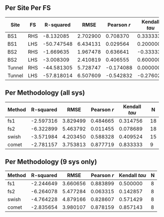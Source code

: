 ## Per Site Per FS
| Site | FS |  R-squared | RMSE | Pearson *r* | Kendall *tau* | N |
|------|----|------------|------|-------------|---------------|---|
|BS1| RHS |-8.132085 | 2.702900 | 0.708370 | 0.333333| 6 |
| BS1 | LHS | -50.747548 | 6.434131 | 0.029564 | 0.200000 | 6 |
|BS2| RHS |-1.669635 | 1.967478 | 0.636641 | -0.333333| 6 |
| BS2 | LHS | -3.008309 | 2.410819 | 0.406555 | 0.600000 | 6 |
|Tunnel| RHS |-44.581305 | 5.728747 | -0.174088 | 0.000000| 6 |
| Tunnel | LHS | -57.818014 | 6.507609 | -0.542832 | -0.276026 | 6 |

## Per Methodology (all sys)
| Method | R-squared | RMSE | Pearson *r* | Kendall *tau* | N |
|--------|-----------|------|-------------|---------------|---|
| fs1 | -2.597316 | 3.829499 | 0.484665 | 0.314756 | 18 |
| fs2 | -6.322899 | 5.463792 | 0.011455 | 0.078689 | 18 |
| swish | -3.571984 | 4.203450 | 0.588328 | 0.409524 | 15 |
| comet | -2.781157 | 3.753813 | 0.877719 | 0.833333 | 9 |

## Per Methodology (9 sys only)
| Method | R-squared | RMSE | Pearson *r* | Kendall *tau* | N |
|--------|-----------|------|-------------|---------------|---|
| fs1 | -2.244649 | 3.660656 | 0.883899 | 0.500000 | 8 |
| fs2 | -6.264078 | 5.477284 | 0.063315 | 0.142857 | 8 |
| swish | -4.764228 | 4.879166 | 0.828607 | 0.571429 | 8 |
| comet | -2.835654 | 3.980107 | 0.878159 | 0.857143 | 8 |

